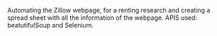 Automating the Zillow webpage, for a renting research and creating a spread sheet with all the information of the webpage. APIS used: beatutifulSoup and Selenium.
